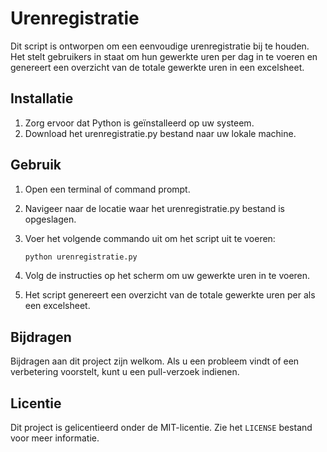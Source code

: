 # Urenregistratie

Dit script is ontworpen om een eenvoudige urenregistratie bij te houden. Het stelt gebruikers in staat om hun gewerkte uren per dag in te voeren en genereert een overzicht van de totale gewerkte uren in een excelsheet.

## Installatie

1. Zorg ervoor dat Python is geïnstalleerd op uw systeem.
2. Download het urenregistratie.py bestand naar uw lokale machine.

## Gebruik

1. Open een terminal of command prompt.
2. Navigeer naar de locatie waar het urenregistratie.py bestand is opgeslagen.
3. Voer het volgende commando uit om het script uit te voeren:

    ```bash
    python urenregistratie.py
    ```

4. Volg de instructies op het scherm om uw gewerkte uren in te voeren.
5. Het script genereert een overzicht van de totale gewerkte uren per als een excelsheet.

## Bijdragen

Bijdragen aan dit project zijn welkom. Als u een probleem vindt of een verbetering voorstelt, kunt u een pull-verzoek indienen.

## Licentie

Dit project is gelicentieerd onder de MIT-licentie. Zie het `LICENSE` bestand voor meer informatie.
